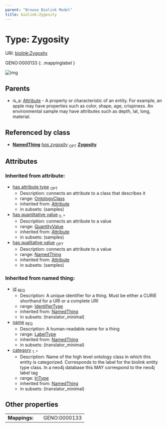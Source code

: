 ```yaml
---
parent: "Browse Biolink Model"
title: biolink:Zygosity
---
```


# Type: Zygosity




URI: [biolink:Zygosity](https://w3id.org/biolink/vocab/Zygosity)

GENO:0000133
{: .mappinglabel }

![img](http://yuml.me/diagram/nofunky;dir:TB/class/\[NamedThing]<has%20qualitative%20value(i)%200..1-%20\[Zygosity&#124;id(i):identifier_type;name(i):label_type;category(i):iri_type%20%2B],%20\[QuantityValue]<has%20quantitative%20value(i)%200..*-++\[Zygosity],%20\[OntologyClass]<has%20attribute%20type(i)%200..1-%20\[Zygosity],%20\[Attribute]^-\[Zygosity])

## Parents

 *  is_a: [Attribute](Attribute.md) - A property or characteristic of an entity. For example, an apple may have properties such as color, shape, age, crispiness. An environmental sample may have attributes such as depth, lat, long, material.

## Referenced by class

 *  **[NamedThing](NamedThing.md)** *[has zygosity](has_zygosity.md)*  <sub>OPT</sub>  **[Zygosity](Zygosity.md)**

## Attributes


### Inherited from attribute:

 * [has attribute type](has_attribute_type.md)  <sub>OPT</sub>
    * Description: connects an attribute to a class that describes it
    * range: [OntologyClass](OntologyClass.md)
    * inherited from: [Attribute](Attribute.md)
    * in subsets: (samples)
 * [has quantitative value](has_quantitative_value.md)  <sub>0..*</sub>
    * Description: connects an attribute to a value
    * range: [QuantityValue](QuantityValue.md)
    * inherited from: [Attribute](Attribute.md)
    * in subsets: (samples)
 * [has qualitative value](has_qualitative_value.md)  <sub>OPT</sub>
    * Description: connects an attribute to a value
    * range: [NamedThing](NamedThing.md)
    * inherited from: [Attribute](Attribute.md)
    * in subsets: (samples)

### Inherited from named thing:

 * [id](id.md)  <sub>REQ</sub>
    * Description: A unique identifier for a thing. Must be either a CURIE shorthand for a URI or a complete URI
    * range: [IdentifierType](types/IdentifierType.md)
    * inherited from: [NamedThing](NamedThing.md)
    * in subsets: (translator_minimal)
 * [name](name.md)  <sub>REQ</sub>
    * Description: A human-readable name for a thing
    * range: [LabelType](types/LabelType.md)
    * inherited from: [NamedThing](NamedThing.md)
    * in subsets: (translator_minimal)
 * [category](category.md)  <sub>1..*</sub>
    * Description: Name of the high level ontology class in which this entity is categorized. Corresponds to the label for the biolink entity type class. In a neo4j database this MAY correspond to the neo4j label tag
    * range: [IriType](types/IriType.md)
    * inherited from: [NamedThing](NamedThing.md)
    * in subsets: (translator_minimal)

## Other properties

|  |  |  |
| --- | --- | --- |
| **Mappings:** | | GENO:0000133 |

